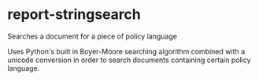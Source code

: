 # report-stringsearch
Searches a document for a piece of policy language

Uses Python's built in Boyer-Moore searching algorithm combined with a unicode conversion in order to
search documents containing certain policy language.
